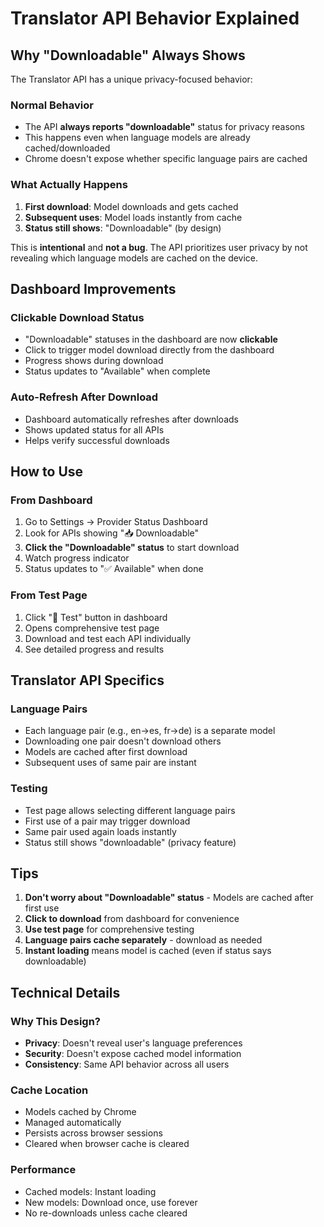 # Translator API Behavior Explained

## Why "Downloadable" Always Shows

The Translator API has a unique privacy-focused behavior:

### Normal Behavior
- The API **always reports "downloadable"** status for privacy reasons
- This happens even when language models are already cached/downloaded
- Chrome doesn't expose whether specific language pairs are cached

### What Actually Happens
1. **First download**: Model downloads and gets cached
2. **Subsequent uses**: Model loads instantly from cache
3. **Status still shows**: "Downloadable" (by design)

This is **intentional** and **not a bug**. The API prioritizes user privacy by not revealing which language models are cached on the device.

## Dashboard Improvements

### Clickable Download Status
- "Downloadable" statuses in the dashboard are now **clickable**
- Click to trigger model download directly from the dashboard
- Progress shows during download
- Status updates to "Available" when complete

### Auto-Refresh After Download
- Dashboard automatically refreshes after downloads
- Shows updated status for all APIs
- Helps verify successful downloads

## How to Use

### From Dashboard
1. Go to Settings → Provider Status Dashboard
2. Look for APIs showing "📥 Downloadable"
3. **Click the "Downloadable" status** to start download
4. Watch progress indicator
5. Status updates to "✅ Available" when done

### From Test Page
1. Click "🧪 Test" button in dashboard
2. Opens comprehensive test page
3. Download and test each API individually
4. See detailed progress and results

## Translator API Specifics

### Language Pairs
- Each language pair (e.g., en→es, fr→de) is a separate model
- Downloading one pair doesn't download others
- Models are cached after first download
- Subsequent uses of same pair are instant

### Testing
- Test page allows selecting different language pairs
- First use of a pair may trigger download
- Same pair used again loads instantly
- Status still shows "downloadable" (privacy feature)

## Tips

1. **Don't worry about "Downloadable" status** - Models are cached after first use
2. **Click to download** from dashboard for convenience
3. **Use test page** for comprehensive testing
4. **Language pairs cache separately** - download as needed
5. **Instant loading** means model is cached (even if status says downloadable)

## Technical Details

### Why This Design?
- **Privacy**: Doesn't reveal user's language preferences
- **Security**: Doesn't expose cached model information
- **Consistency**: Same API behavior across all users

### Cache Location
- Models cached by Chrome
- Managed automatically
- Persists across browser sessions
- Cleared when browser cache is cleared

### Performance
- Cached models: Instant loading
- New models: Download once, use forever
- No re-downloads unless cache cleared
